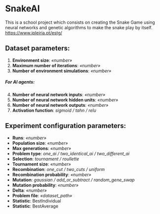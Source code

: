 # SnakeAI
This is a school project which consists on creating the Snake Game using neural networks and genetic algorithms to make the snake play by itself.
https://www.ipleiria.pt/estg/

## Dataset parameters:
1. **Environment size**: *«number»*
2. **Maximum number of iterations**: *«number»*
3. **Number of environment simulations**: *«number»*
##### For AI agents:
4. **Number of neural network inputs**: *«number»*
5. **Number of neural network  hidden units**: *«number»*
6. **Number of neural network  outputs**: *«number»*
7. **Activation function**: *sigmoid / tahn / relu*

## Experiment configuration parameters:
* **Runs**: *«number»*
* **Population size**: *«number»*
* **Max generations**: *«number»*
* **Problem type**: *one_ai / two_identical_ai / two_different_ai*
* **Selection**: *tournament / roullette*
* **Tournament size**: *«number»*
* **Recombination**: *one_cut / two_cuts / uniform*
* **Recombination probability**: *«number»*
* **Mutation**: *gaussian / add_or_subtract / random_gene_swap*
* **Mutation probability**: *«number»*
* **Delta**: *«number»*
* **Problem file**: *«dataset_path»*
* **Statistic**: BestIndividual
* **Statistic**: BestAverage
